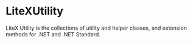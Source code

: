 # LiteXUtility
LiteX Utility is the collections of utility and helper classes, and extension methods for .NET and .NET Standard. 
